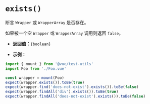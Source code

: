 # `exists()`

断言 `Wrapper` 或 `WrapperArray` 是否存在。

如果被一个空 `Wrapper` 或 `WrapperArray` 调用则返回 `false`。

- **返回值：**`{boolean}`

- **示例：**

```js
import { mount } from '@vue/test-utils'
import Foo from './Foo.vue'

const wrapper = mount(Foo)
expect(wrapper.exists()).toBe(true)
expect(wrapper.find('does-not-exist').exists()).toBe(false)
expect(wrapper.findAll('div').exists()).toBe(true)
expect(wrapper.findAll('does-not-exist').exists()).toBe(false)
```
